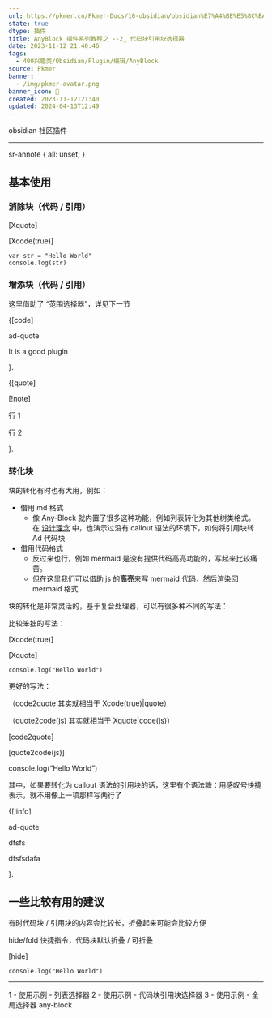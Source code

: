 ```yaml
---
url: https://pkmer.cn/Pkmer-Docs/10-obsidian/obsidian%E7%A4%BE%E5%8C%BA%E6%8F%92%E4%BB%B6/any-block/2
state: true
dtype: 插件
title: AnyBlock 插件系列教程之 --2_ 代码块引用块选择器
date: 2023-11-12 21:40:46
tags:
  - 400兴趣类/Obsidian/Plugin/编辑/AnyBlock
source: Pkmer
banner:
  - /img/pkmer-avatar.png
banner_icon: 🔖
created: 2023-11-12T21:40
updated: 2024-04-13T12:49
---
```

<div class="menu-toggle"> <SidebarToggle client:idle ></SidebarToggle> </div>

obsidian 社区插件

* * *

sr-annote { all: unset; }

## 基本使用

### 消除块（代码 / 引用）

[Xquote]

[Xcode(true)]

```
var str = "Hello World"
console.log(str)

```

### 增添块（代码 / 引用）

这里借助了 “范围选择器”，详见下一节

{[code]

ad-quote

It is a good plugin

}.

{[quote]

[!note]

行 1

行 2

}.

### 转化块

块的转化有时也有大用，例如：

*   借用 md 格式
    *   像 Any-Block 就内置了很多这种功能，例如列表转化为其他树类格式。 在 [设计理念](https://pkmer.cn/Pkmer-Docs/10-obsidian/obsidian%E7%A4%BE%E5%8C%BA%E6%8F%92%E4%BB%B6/any-block/2---%E4%BD%BF%E7%94%A8%E7%A4%BA%E4%BE%8B---%E4%BB%A3%E7%A0%81%E5%9D%97%E5%BC%95%E7%94%A8%E5%9D%97%E9%80%89%E6%8B%A9%E5%99%A8/10-Obsidian/Obsidian%E7%A4%BE%E5%8C%BA%E6%8F%92%E4%BB%B6/any-block/any-block.md) 中，也演示过没有 callout 语法的环境下，如何将引用块转 Ad 代码块
*   借用代码格式
    *   反过来也行，例如 mermaid 是没有提供代码高亮功能的，写起来比较痛苦。
    *   但在这里我们可以借助 js 的**高亮**来写 mermaid 代码，然后渲染回 mermaid 格式

块的转化是非常灵活的，基于复合处理器，可以有很多种不同的写法：

比较笨拙的写法：

[Xcode(true)]

[Xquote]

```
console.log("Hello World")

``` 

更好的写法：

（code2quote 其实就相当于 Xcode(true)|quote）

（quote2code(js) 其实就相当于 Xquote|code(js)）

[code2quote]

[quote2code(js)]

console.log(“Hello World”)

其中，如果要转化为 callout 语法的引用块的话，这里有个语法糖：用感叹号快捷表示，就不用像上一项那样写两行了

{[!info]

ad-quote

dfsfs

dfsfsdafa

}.

## 一些比较有用的建议

有时代码块 / 引用块的内容会比较长，折叠起来可能会比较方便

hide/fold 快捷指令，代码块默认折叠 / 可折叠

[hide]

```
console.log("Hello World")

```

* * *

1 - 使用示例 - 列表选择器 2 - 使用示例 - 代码块引用块选择器 3 - 使用示例 - 全局选择器 any-block